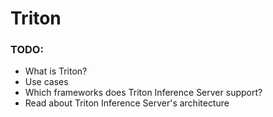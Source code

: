 # Triton
### TODO:
 - What is Triton?
 - Use cases
 - Which frameworks does Triton Inference Server support?
 - Read about Triton Inference Server's architecture
